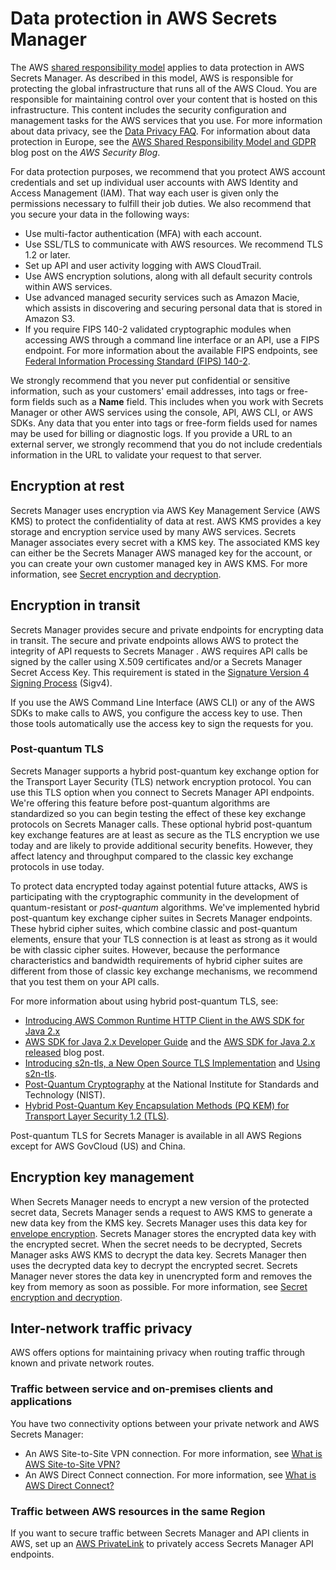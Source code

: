# Data protection in AWS Secrets Manager<a name="data-protection"></a>

The AWS [shared responsibility model](http://aws.amazon.com/compliance/shared-responsibility-model/) applies to data protection in AWS Secrets Manager\. As described in this model, AWS is responsible for protecting the global infrastructure that runs all of the AWS Cloud\. You are responsible for maintaining control over your content that is hosted on this infrastructure\. This content includes the security configuration and management tasks for the AWS services that you use\. For more information about data privacy, see the [Data Privacy FAQ](http://aws.amazon.com/compliance/data-privacy-faq)\. For information about data protection in Europe, see the [AWS Shared Responsibility Model and GDPR](http://aws.amazon.com/blogs/security/the-aws-shared-responsibility-model-and-gdpr/) blog post on the *AWS Security Blog*\.

For data protection purposes, we recommend that you protect AWS account credentials and set up individual user accounts with AWS Identity and Access Management \(IAM\)\. That way each user is given only the permissions necessary to fulfill their job duties\. We also recommend that you secure your data in the following ways:
+ Use multi\-factor authentication \(MFA\) with each account\.
+ Use SSL/TLS to communicate with AWS resources\. We recommend TLS 1\.2 or later\.
+ Set up API and user activity logging with AWS CloudTrail\.
+ Use AWS encryption solutions, along with all default security controls within AWS services\.
+ Use advanced managed security services such as Amazon Macie, which assists in discovering and securing personal data that is stored in Amazon S3\.
+ If you require FIPS 140\-2 validated cryptographic modules when accessing AWS through a command line interface or an API, use a FIPS endpoint\. For more information about the available FIPS endpoints, see [Federal Information Processing Standard \(FIPS\) 140\-2](http://aws.amazon.com/compliance/fips/)\.

We strongly recommend that you never put confidential or sensitive information, such as your customers' email addresses, into tags or free\-form fields such as a **Name** field\. This includes when you work with Secrets Manager or other AWS services using the console, API, AWS CLI, or AWS SDKs\. Any data that you enter into tags or free\-form fields used for names may be used for billing or diagnostic logs\. If you provide a URL to an external server, we strongly recommend that you do not include credentials information in the URL to validate your request to that server\.

## Encryption at rest<a name="encryption-at-rest"></a>

Secrets Manager uses encryption via AWS Key Management Service \(AWS KMS\) to protect the confidentiality of data at rest\. AWS KMS provides a key storage and encryption service used by many AWS services\. Secrets Manager associates every secret with a KMS key\. The associated KMS key can either be the Secrets Manager AWS managed key for the account, or you can create your own customer managed key in AWS KMS\. For more information, see [Secret encryption and decryption](security-encryption.md)\. 

## Encryption in transit<a name="encryption-in-transit"></a>

Secrets Manager provides secure and private endpoints for encrypting data in transit\. The secure and private endpoints allows AWS to protect the integrity of API requests to Secrets Manager \. AWS requires API calls be signed by the caller using X\.509 certificates and/or a Secrets Manager Secret Access Key\. This requirement is stated in the [Signature Version 4 Signing Process](https://docs.aws.amazon.com/general/latest/gr/signature-version-4.html) \(Sigv4\)\. 

If you use the AWS Command Line Interface \(AWS CLI\) or any of the AWS SDKs to make calls to AWS, you configure the access key to use\. Then those tools automatically use the access key to sign the requests for you\. 

### Post\-quantum TLS<a name="pqtls"></a>

Secrets Manager supports a hybrid post\-quantum key exchange option for the Transport Layer Security \(TLS\) network encryption protocol\. You can use this TLS option when you connect to Secrets Manager API endpoints\. We're offering this feature before post\-quantum algorithms are standardized so you can begin testing the effect of these key exchange protocols on Secrets Manager calls\. These optional hybrid post\-quantum key exchange features are at least as secure as the TLS encryption we use today and are likely to provide additional security benefits\. However, they affect latency and throughput compared to the classic key exchange protocols in use today\.

To protect data encrypted today against potential future attacks, AWS is participating with the cryptographic community in the development of quantum\-resistant or *post\-quantum* algorithms\. We've implemented hybrid post\-quantum key exchange cipher suites in Secrets Manager endpoints\. These hybrid cipher suites, which combine classic and post\-quantum elements, ensure that your TLS connection is at least as strong as it would be with classic cipher suites\. However, because the performance characteristics and bandwidth requirements of hybrid cipher suites are different from those of classic key exchange mechanisms, we recommend that you test them on your API calls\. 

For more information about using hybrid post\-quantum TLS, see:
+ [Introducing AWS Common Runtime HTTP Client in the AWS SDK for Java 2\.x](http://aws.amazon.com/blogs/developer/introducing-aws-common-runtime-http-client-in-the-aws-sdk-for-java-2-x/) 
+ [AWS SDK for Java 2\.x Developer Guide](https://docs.aws.amazon.com/sdk-for-java/latest/developer-guide/) and the [AWS SDK for Java 2\.x released](http://aws.amazon.com/blogs/developer/aws-sdk-for-java-2-x-released/) blog post\.
+ [Introducing s2n\-tls, a New Open Source TLS Implementation](http://aws.amazon.com/blogs/security/introducing-s2n-a-new-open-source-tls-implementation/) and [Using s2n\-tls](https://github.com/aws/s2n-tls/blob/main/docs/USAGE-GUIDE.md)\.
+ [Post\-Quantum Cryptography](https://csrc.nist.gov/Projects/Post-Quantum-Cryptography) at the National Institute for Standards and Technology \(NIST\)\.
+ [Hybrid Post\-Quantum Key Encapsulation Methods \(PQ KEM\) for Transport Layer Security 1\.2 \(TLS\)](https://tools.ietf.org/html/draft-campagna-tls-bike-sike-hybrid-01)\.

Post\-quantum TLS for Secrets Manager is available in all AWS Regions except for AWS GovCloud \(US\) and China\. 

## Encryption key management<a name="encryption-key-management"></a>

When Secrets Manager needs to encrypt a new version of the protected secret data, Secrets Manager sends a request to AWS KMS to generate a new data key from the KMS key\. Secrets Manager uses this data key for [envelope encryption](https://docs.aws.amazon.com/kms/latest/developerguide/concepts.html#enveloping)\. Secrets Manager stores the encrypted data key with the encrypted secret\. When the secret needs to be decrypted, Secrets Manager asks AWS KMS to decrypt the data key\. Secrets Manager then uses the decrypted data key to decrypt the encrypted secret\. Secrets Manager never stores the data key in unencrypted form and removes the key from memory as soon as possible\. For more information, see [Secret encryption and decryption](security-encryption.md)\.

## Inter\-network traffic privacy<a name="inter-network-traffic-privacy"></a>

AWS offers options for maintaining privacy when routing traffic through known and private network routes\. 

### Traffic between service and on\-premises clients and applications<a name="btw-service-and-on-prem"></a>

You have two connectivity options between your private network and AWS Secrets Manager: 
+ An AWS Site\-to\-Site VPN connection\. For more information, see [What is AWS Site\-to\-Site VPN?](https://docs.aws.amazon.com/vpn/latest/s2svpn/VPC_VPN.html)
+ An AWS Direct Connect connection\. For more information, see [What is AWS Direct Connect?](https://docs.aws.amazon.com/directconnect/latest/UserGuide/Welcome.html)

### Traffic between AWS resources in the same Region<a name="traffic-in-same-region"></a>

If you want to secure traffic between Secrets Manager and API clients in AWS, set up an [AWS PrivateLink](https://aws.amazon.com/privatelink/) to privately access Secrets Manager API endpoints\. 